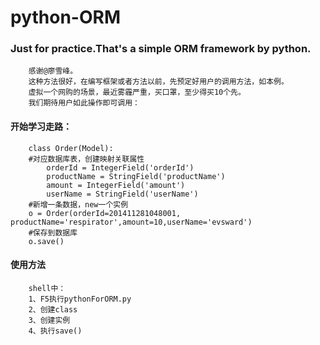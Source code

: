 python-ORM
==========

### Just for practice.That's a simple ORM framework by python.

		感谢@廖雪峰。
		这种方法很好，在编写框架或者方法以前，先预定好用户的调用方法，如本例。
		虚拟一个网购的场景，最近雾霾严重，买口罩，至少得买10个先。
		我们期待用户如此操作即可调用：
#### 开始学习走路：
		class Order(Model):
		#对应数据库表，创建映射关联属性
			orderId = IntegerField('orderId')
			productName = StringField('productName')
			amount = IntegerField('amount')
			userName = StringField('userName')
		#新增一条数据，new一个实例
		o = Order(orderId=201411281048001, productName='respirator',amount=10,userName='evsward')
		#保存到数据库
		o.save()
#### 使用方法
		shell中：
		1、F5执行pythonForORM.py
		2、创建class
		3、创建实例
		4、执行save()